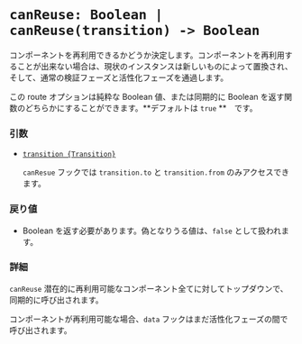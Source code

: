 # `canReuse: Boolean | canReuse(transition) -> Boolean`

コンポーネントを再利用できるかどうか決定します。コンポーネントを再利用することが出来ない場合は、現状のインスタンスは新しいものによって置換され、そして、通常の検証フェーズと活性化フェーズを通過します。

この route オプションは純粋な Boolean 値、または同期的に Boolean を返す関数のどちらかにすることができます。**デフォルトは `true` **　です。

### 引数

- [`transition {Transition}`](hooks.md#transition-object)

  `canResue` フックでは `transition.to` と `transition.from` のみアクセスできます。

### 戻り値

- Boolean を返す必要があります。偽となりうる値は、`false` として扱われます。

### 詳細

`canReuse` 潜在的に再利用可能なコンポーネント全てに対してトップダウンで、同期的に呼び出されます。

コンポーネントが再利用可能な場合、`data` フックはまだ活性化フェーズの間で呼び出されます。
